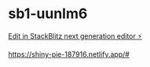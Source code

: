# sb1-uunlm6

[Edit in StackBlitz next generation editor ⚡️](https://stackblitz.com/~/github.com/prathyushlebaku7/sb1-uunlm6)

https://shiny-pie-187916.netlify.app/#
